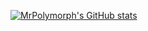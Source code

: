 [![MrPolymorph's GitHub stats](https://github-readme-stats.vercel.app/api?username=MrPolymorph&count_private=true&show_icons=true&theme=radical)](https://github.com/anuraghazra/github-readme-stats)
